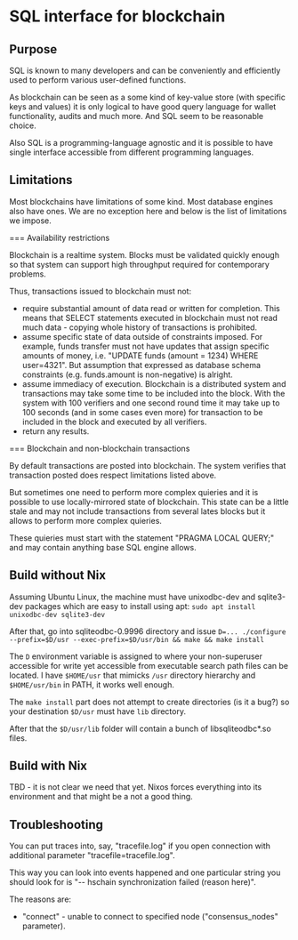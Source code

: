 SQL interface for blockchain
============================


Purpose
-------

SQL is known to many developers and can be conveniently and efficiently used
to perform various user-defined functions.

As blockchain can be seen as a some kind of key-value store (with specific
keys and values) it is only logical to have good query language for wallet
functionality, audits and much more. And SQL seem to be reasonable choice.

Also SQL is a programming-language agnostic and it is possible to have single
interface accessible from different programming languages.


Limitations
-----------

Most blockchains have limitations of some kind. Most database engines also have
ones. We are no exception here and below is the list of limitations we impose.

=== Availability restrictions

Blockchain is a realtime system. Blocks must be validated quickly enough so
that system can support high throughput required for contemporary problems.

Thus, transactions issued to blockchain must not:

  - require substantial amount of data read or written for completion.
    This means that SELECT statements executed in blockchain must not read
    much data - copying whole history of transactions is prohibited.
  - assume specific state of data outside of constraints imposed.
    For example, funds transfer must not have updates that assign specific
    amounts of money, i.e. "UPDATE funds (amount = 1234) WHERE user=4321".
    But assumption that expressed as database schema constraints (e.g.
    funds.amount is non-negative) is alright.
  - assume immediacy of execution.
    Blockchain is a distributed system and transactions may take some time to
    be included into the block. With the system with 100 verifiers and one
    second round time it may take up to 100 seconds (and in some cases even more)
    for transaction to be included in the block and executed by all verifiers.
  - return any results.

=== Blockchain and non-blockchain transactions

By default transactions are posted into blockchain. The system verifies that
transaction posted does respect limitations listed above.

But sometimes one need to perform more complex quieries and it is possible to
use locally-mirrored state of blockchain. This state can be a little stale
and may not include transactions from several lates blocks but it allows
to perform more complex quieries.

These quieries must start with the statement "PRAGMA LOCAL QUERY;" and may contain
anything base SQL engine allows.


Build without Nix
-----

Assuming Ubuntu Linux, the machine must have unixodbc-dev and sqlite3-dev packages which
are easy to install using apt: `sudo apt install unixodbc-dev sqlite3-dev`

After that, go into sqliteodbc-0.9996 directory and issue
`D=... ./configure --prefix=$D/usr --exec-prefix=$D/usr/bin && make && make install`

The `D` environment variable is assigned to where your non-superuser accessible for write
yet accessible from executable search path files can be located. I have `$HOME/usr` that mimicks
`/usr` directory hierarchy and `$HOME/usr/bin` in PATH, it works well enough.

The `make install` part does not attempt to create directories (is it a bug?) so your
destination `$D/usr` must have `lib` directory.

After that the `$D/usr/lib` folder will contain a bunch of libsqliteodbc*.so files.


Build with Nix
--------

TBD - it is not clear we need that yet. Nixos forces everything into its environment
and that might be a not a good thing.


Troubleshooting
---------

You can put traces into, say, "tracefile.log" if you open connection with
additional parameter "tracefile=tracefile.log".

This way you can look into events happened and one particular string
you should look for is "-- hschain synchronization failed (reason here)".

The reasons are:

  * "connect" - unable to connect to specified node ("consensus_nodes" parameter).
